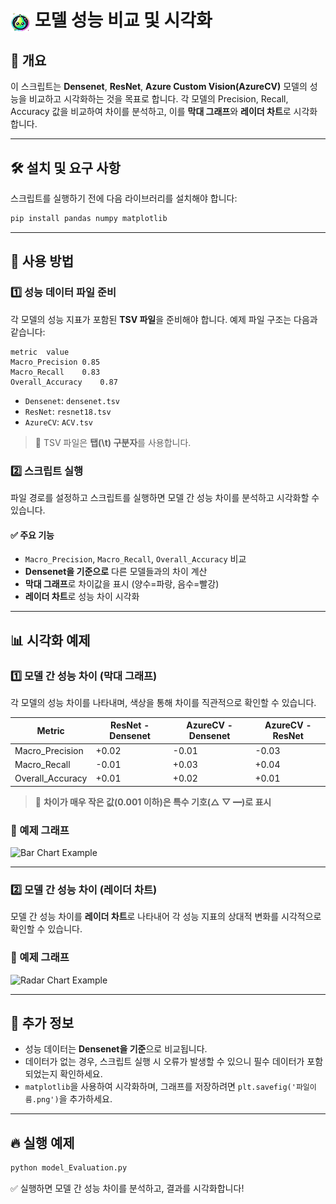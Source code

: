 # <img src="https://github.com/weg-9000/image/blob/main/logo_mini.PNG" alt="Example Image" width="32" height="32" style="vertical-align: middle;"> 모델 성능 비교 및 시각화

## 📌 개요

이 스크립트는 **Densenet**, **ResNet**, **Azure Custom Vision(AzureCV)** 모델의 성능을 비교하고 시각화하는 것을 목표로 합니다.
각 모델의 Precision, Recall, Accuracy 값을 비교하여 차이를 분석하고, 이를 **막대 그래프**와 **레이더 차트**로 시각화합니다.

---

## 🛠️ 설치 및 요구 사항

스크립트를 실행하기 전에 다음 라이브러리를 설치해야 합니다:

```bash
pip install pandas numpy matplotlib
```

---

## 🚀 사용 방법

### 1️⃣ 성능 데이터 파일 준비

각 모델의 성능 지표가 포함된 **TSV 파일**을 준비해야 합니다.
예제 파일 구조는 다음과 같습니다:

```plaintext
metric	value
Macro_Precision	0.85
Macro_Recall	0.83
Overall_Accuracy	0.87
```

- `Densenet`: `densenet.tsv`
- `ResNet`: `resnet18.tsv`
- `AzureCV`: `ACV.tsv`

> 🔹 TSV 파일은 **탭(\t) 구분자**를 사용합니다.

### 2️⃣ 스크립트 실행

파일 경로를 설정하고 스크립트를 실행하면 모델 간 성능 차이를 분석하고 시각화할 수 있습니다.

#### ✅ 주요 기능

- `Macro_Precision`, `Macro_Recall`, `Overall_Accuracy` 비교
- **Densenet을 기준으로** 다른 모델들과의 차이 계산
- **막대 그래프**로 차이값을 표시 (양수=파랑, 음수=빨강)
- **레이더 차트**로 성능 차이 시각화

---

## 📊 시각화 예제

### 1️⃣ 모델 간 성능 차이 (막대 그래프)

각 모델의 성능 차이를 나타내며, 색상을 통해 차이를 직관적으로 확인할 수 있습니다.

| Metric           | ResNet - Densenet | AzureCV - Densenet | AzureCV - ResNet |
| ---------------- | ----------------- | ------------------ | ---------------- |
| Macro_Precision  | +0.02             | -0.01              | -0.03            |
| Macro_Recall     | -0.01             | +0.03              | +0.04            |
| Overall_Accuracy | +0.01             | +0.02              | +0.01            |

> 🔹 **차이가 매우 작은 값(0.001 이하)은 특수 기호(△ ▽ ━)로 표시**

### 🔹 예제 그래프

<img src="bar_chart_example.png" alt="Bar Chart Example" width="600">

---

### 2️⃣ 모델 간 성능 차이 (레이더 차트)

모델 간 성능 차이를 **레이더 차트**로 나타내어 각 성능 지표의 상대적 변화를 시각적으로 확인할 수 있습니다.

### 🔹 예제 그래프

<img src="radar_chart_example.png" alt="Radar Chart Example" width="600">

---

## 📢 추가 정보

- 성능 데이터는 **Densenet을 기준**으로 비교됩니다.
- 데이터가 없는 경우, 스크립트 실행 시 오류가 발생할 수 있으니 필수 데이터가 포함되었는지 확인하세요.
- `matplotlib`을 사용하여 시각화하며, 그래프를 저장하려면 `plt.savefig('파일이름.png')`을 추가하세요.

---

## 🔥 실행 예제

```bash
python model_Evaluation.py
```

✅ 실행하면 모델 간 성능 차이를 분석하고, 결과를 시각화합니다!
